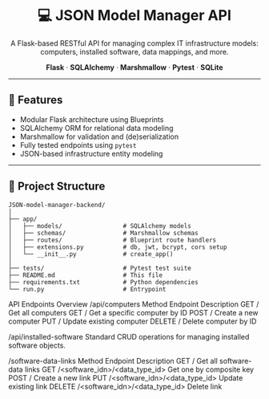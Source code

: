 <h1 align="center">💻 JSON Model Manager API</h1>

<p align="center">
  A Flask-based RESTful API for managing complex IT infrastructure models: computers, installed software, data mappings, and more.
</p>

<p align="center">
  <strong>Flask</strong> · 
  <strong>SQLAlchemy</strong> · 
  <strong>Marshmallow</strong> · 
  <strong>Pytest</strong> · 
  <strong>SQLite</strong>
</p>

<hr />

## 🚀 Features

<ul>
  <li>Modular Flask architecture using Blueprints</li>
  <li>SQLAlchemy ORM for relational data modeling</li>
  <li>Marshmallow for validation and (de)serialization</li>
  <li>Fully tested endpoints using <code>pytest</code></li>
  <li>JSON-based infrastructure entity modeling</li>
</ul>

---

## 📁 Project Structure

```plaintext
JSON-model-manager-backend/
│
├── app/
│   ├── models/                 # SQLAlchemy models
│   ├── schemas/                # Marshmallow schemas
│   ├── routes/                 # Blueprint route handlers
│   ├── extensions.py           # db, jwt, bcrypt, cors setup
│   └── __init__.py             # create_app()
│
├── tests/                      # Pytest test suite
├── README.md                   # This file
├── requirements.txt            # Python dependencies
└── run.py                      # Entrypoint
```

API Endpoints Overview
/api/computers
Method Endpoint Description
GET / Get all computers
GET /<idn> Get a specific computer by ID
POST / Create a new computer
PUT /<idn> Update existing computer
DELETE /<idn> Delete computer by ID

/api/installed-software
Standard CRUD operations for managing installed software objects.

/software-data-links
Method Endpoint Description
GET / Get all software-data links
GET /<software_idn>/<data_type_id> Get one by composite key
POST / Create a new link
PUT /<software_idn>/<data_type_id> Update existing link
DELETE /<software_idn>/<data_type_id> Delete link
